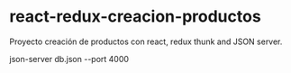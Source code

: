 # react-redux-creacion-productos

Proyecto creación de productos con react, redux thunk and JSON server.

json-server db.json --port 4000
